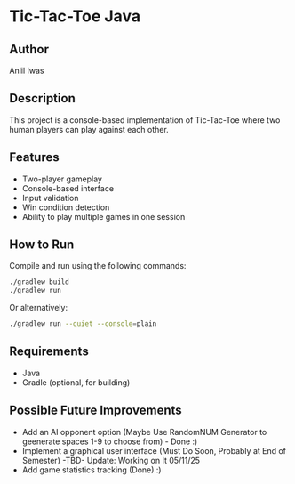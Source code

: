 # Tic-Tac-Toe Java



## Author
Anlil Iwas

## Description
This project is a console-based implementation of Tic-Tac-Toe where two human players can play against each other.

## Features
- Two-player gameplay
- Console-based interface
- Input validation
- Win condition detection
- Ability to play multiple games in one session


## How to Run
Compile and run using the following commands:

```bash
./gradlew build
./gradlew run
```

Or alternatively:

```bash
./gradlew run --quiet --console=plain
```


## Requirements
- Java 
- Gradle (optional, for building)



## Possible Future Improvements
- Add an AI opponent option (Maybe Use RandomNUM Generator to geenerate spaces 1-9 to choose from) - Done :)
- Implement a graphical user interface (Must Do Soon, Probably at End of Semester) -TBD- Update: Working on It 05/11/25
- Add game statistics tracking (Done) :)

